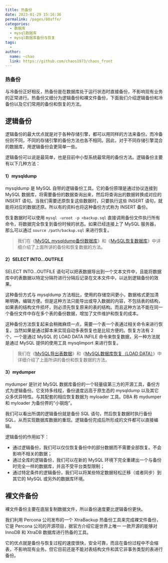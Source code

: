 ```yaml
---
title: 热备份
date: 2023-01-29 15:16:36
permalink: /pages/80affe/
categories:
  - 数据库
  - mysql数据库
  - mysql数据库备份与恢复
tags:
  - 
author: 
  name: ~chao
  link: https://github.com/chaos1973/chaos_front
---
```

### 热备份

与冷备份正好相反，热备份是在数据库处于运行状态时直接备份，不影响现有业务的正常进行。热备份又细分为逻辑备份和裸文件备份，下面我们介绍逻辑备份和冷备份以及它们常用的备份和恢复的方法。

## 逻辑备份

逻辑备份的最大优点就是对于各种存储引擎，都可以用同样的方法来备份。而冷备份则不同，不同的存储引擎的备份方法也各不相同。因此，对于不同存储引擎混合的数据库，用逻辑备份会更简单一些。  

逻辑备份可以说是最简单，也是目前中小型系统最常用的备份方法。逻辑备份主要有以下几种方法：  

#### 1）mysqldump

mysqldump 是 MySQL 自带的逻辑备份工具。它的备份原理是通过协议连接到 MySQL 数据库，将需要备份的数据查询出来，然后将查询出的数据转换成对应的 INSERT 语句。当我们需要还原恢复这些数据时，只要执行这些 INSERT 语句，就能将对应的数据还原。所以有的资料也将这种备份方式称为 INSERT 备份。  

恢复数据时可以使用 `mysql -uroot -p <backup.sql` 直接调用备份文件执行所有命令，将数据完全恢复到备份时候的状态。如果已经连接上了 MySQL 服务器，那么可以通过 `source /path/backup.sql` 来进行恢复。  

> 我们在《[MySQL mysqldump备份数据库](http://c.biancheng.net/view/7373.html)》和《[MySQL恢复数据库](http://c.biancheng.net/view/7381.html)》中详细介绍了上面所讲的备份和恢复数据的方法。

#### 2）SELECT INTO…OUTFILE

SELECT INTO…OUTFILE 语句可以把表数据导出到一个文本文件中，且能将数据库中的表数据以特定分隔符进行分隔后记录在文本文件中，以达到逻辑备份的效果。  

这种备份方式与 mysqldump 方法相比，使用的存储空间更小，数据格式更加清晰明确，编辑方便。但是这种方法只能导出或导入数据的内容，不包括表的结构，如果表的结构文件损坏，则必须先恢复原来的表的结构。而且这种方法不能在同一个备份文件中存在多个表的备份数据，增加了文件维护和恢复的成本。  

这种备份方法恢复起来会稍微麻烦一点，需要一个表一个表通过相关命令来进行恢复。当然如果是通过脚本来实现自动多表恢复也是比较方便的。恢复方法有 2 个，一个是通过 MySQL 的 LOAD DATA INFILE 命令来恢复数据，另一种方法就是通过 MySQL 提供的使用工具 mysqlimport 来进行恢复。

> 我们在《[MySQL导出表数据](http://c.biancheng.net/view/7378.html)》和《[MySQL数据库恢复（LOAD DATA）](http://c.biancheng.net/view/2623.html)》中详细介绍了上面所讲的备份和恢复数据的方法。

#### 3）mydumper

mydumper 是针对 MySQL 数据库备份的一个轻量级第三方的开源工具，备份方式为逻辑备份。它支持多线程，备份速度远高于原生态的 mysqldump 以及其它众多优异特性。与其配套的相应恢复数据为 myloader 工具。DBA 称 mydumper 和 myloader 为备份界的“小钢炮”。  

我们可以看出所谓的逻辑备份就是备份 SQL 语句，然后恢复数据时执行备份 SQL，从而实现数据库数据的重现。逻辑备份完成后所形成的文件都可以直接编辑。  

逻辑备份的作用如下：

- 通过逻辑备份，我们可以仅仅恢复备份中的部分数据而不需要全部恢复。不会影响不相关的数据；
- 通过全库的逻辑备份，我们可以在新的 MySQL 环境下完全重建出一个与备份时完全一样的数据库，并且不受平台类型限制；
- 通过特定条件的逻辑备份，我们可以将某些特定数据轻松迁移（或者同步）到其它的 MySQL 或另外的数据库环境。

## 裸文件备份

裸文件备份主要在底层复制数据文件，所以备份速度要比逻辑备份更快。  

我们利用 Percona 公司发布的一个 XtraBackup 热备份工具来完成裸文件备份，它是 Percona 公司的开源项目，据官方介绍它是世界上唯一 一款开源的能够对 InnoDB 和 XtraDB 数据库进行热备的工具。  

它的优点就是备份与恢复过程的速度很快，安全可靠，而且在备份过程中不会缩表，不影响现有业务。但它目前还是不能对表结构文件和其它非事务类型的表进行备份。